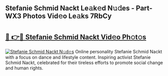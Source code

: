 ## Stefanie Schmid Nackt Le𝚊k𝚎d N𝚞𝚍es - Part-WX3 Photos Vid𝚎o Le𝚊ks 7RbCy

# <h2><a href="http://fb66o6w.evod.top/?m=Stefanie+Schmid+Nackt">🔗 👉🔴 Stefanie Schmid Nackt Vid𝚎o Ph𝚘t𝚘s</a></h2>

[![Stefanie Schmid Nackt N𝚞d𝚎s](https://i.imgur.com/8V9OHl7.gif)](http://fb66o6w.evod.top/?m=Stefanie+Schmid+Nackt)
Online personality Stefanie Schmid Nackt with a focus on dance and lifestyle content. Inspiring activist Stefanie Schmid Nackt, celebrated for their tireless efforts to promote social change and human rights. 
